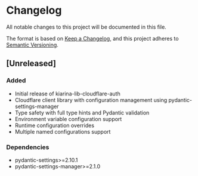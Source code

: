 # Changelog

All notable changes to this project will be documented in this file.

The format is based on [Keep a Changelog](https://keepachangelog.com/en/1.0.0/),
and this project adheres to [Semantic Versioning](https://semver.org/spec/v2.0.0.html).

## [Unreleased]

### Added
- Initial release of kiarina-lib-cloudflare-auth
- Cloudflare client library with configuration management using pydantic-settings-manager
- Type safety with full type hints and Pydantic validation
- Environment variable configuration support
- Runtime configuration overrides
- Multiple named configurations support

### Dependencies
- pydantic-settings>=2.10.1
- pydantic-settings-manager>=2.1.0
